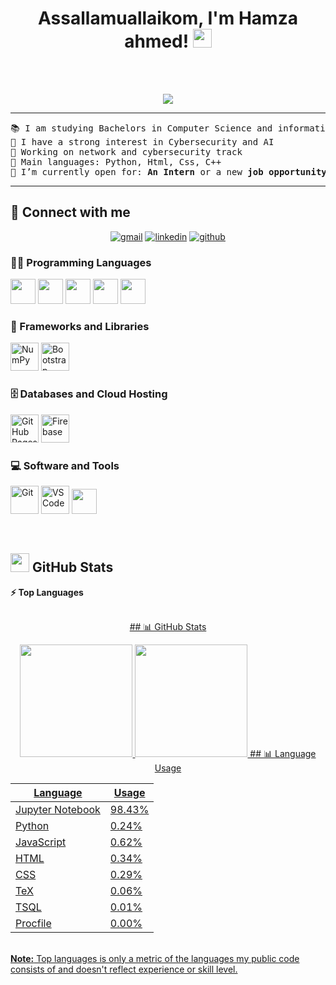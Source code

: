 <h1 align="center">
Assallamuallaikom, I'm Hamza ahmed!
	<a href="https://github.com/33hamza33" target="_self">
		<img src="https://media.giphy.com/media/hvRJCLFzcasrR4ia7z/giphy.gif" width="30">
	</a>
</h1>
<br>
<br/>
<p align="center">
  <a href="https://github.com/33hamza33">
    <img src="https://readme-typing-svg.demolab.com?lines=Computer+Science+Student;Cyber+Security+and+Network+Engineer;Always+Learning+new+things&center=true&width=380&height=45">
  </a>
</p>


<hr>

<pre>
📚 I am studying Bachelors in Computer Science and information system in Egyptian Japan University for Science and Technology
📝 I have a strong interest in Cybersecurity and AI
🔭 Working on network and cybersecurity track
🌟 Main languages: Python, Html, Css, C++
🤔 I’m currently open for: <b>An Intern</b> or a new <b>job opportunity</b>, this is <a href="New%20folder%20(2)/hamzaa%20cvvv.pdf" target="_blank">MY RESUME.</a>
</pre>
<hr>

## 🤝 Connect with me
<p align="center">
	<a href="https://mail.google.com/mail/u/0/?fs=1&tf=cm&source=mailto&to=hamzaa7med2023@gmail.com"><img img src="https://img.icons8.com/fluency/48/gmail.png" alt="gmail"/></a>
	<a href="https://www.linkedin.com/in/bouaskaoun/"><img src="https://img.icons8.com/color/48/linkedin.png" alt="linkedin"/></a>
	<a href="https://github.com/33hamza33"><img src="https://img.icons8.com/ios-glyphs/48/github.png" alt="github"/></a>
</p>

### 👨‍💻 Programming Languages

<p>
    <a href="https://github.com/33hamza33"><img src="https://cdn.jsdelivr.net/gh/devicons/devicon/icons/javascript/javascript-original.svg" width="40" height="40"></a>
    <a href="https://github.com/33hamza33"><img src="https://cdn.jsdelivr.net/gh/devicons/devicon/icons/python/python-original.svg" width="40" height="40"></a>
	 <a href="https://github.com/33hamza33"><img src="https://cdn.jsdelivr.net/gh/devicons/devicon@latest/icons/cplusplus/cplusplus-original.svg" width="40" height="40"></a>
	 <a href="https://github.com/33hamza33"><img src="https://cdn.jsdelivr.net/gh/devicons/devicon/icons/html5/html5-original.svg" width="40" height="40"></a>
	 <a href="https://github.com/33hamza33"><img src="https://cdn.jsdelivr.net/gh/devicons/devicon/icons/css3/css3-original.svg" width="40" height="40">
</a>


### 🧰 Frameworks and Libraries

<p>
	<a href="https://github.com/33hamza33"><img src="https://cdn.jsdelivr.net/gh/devicons/devicon/icons/numpy/numpy-original.svg" width="45" height="45" alt="NumPy"/></a>
    <a href="https://github.com/33hamza33"><img src="https://cdn.jsdelivr.net/gh/devicons/devicon/icons/bootstrap/bootstrap-original.svg" width="45" height="45" alt="Bootstrap"/></a>
</p>

### 🗄️ Databases and Cloud Hosting

<p>
    <a href="https://github.com/33hamza33"><img src="https://img.icons8.com/color/48/000000/github--v1.png" width="45" height="45" alt="GitHub Pages"/></a>
    <a href="https://github.com/33hamza33"><img src="https://cdn.jsdelivr.net/gh/devicons/devicon/icons/firebase/firebase-plain.svg" width="45" height="45" alt="Firebase"/></a>
</p>

### 💻 Software and Tools

<p>
    <a href="https://github.com/33hamza33"><img src="https://cdn.jsdelivr.net/gh/devicons/devicon/icons/git/git-original.svg" width="45" height="45" alt="Git"/></a>
    <a href="https://github.com/33hamza33"><img src="https://cdn.jsdelivr.net/gh/devicons/devicon/icons/vscode/vscode-original.svg" width="45" height="45" alt="VS Code"/"></a>
	<a href="https://github.com/33hamza33"><img src="https://img.shields.io/badge/Cisco-Packet%20Tracer-1BA0D7?logo=cisco&logoColor=white" height="40"/>
</p>
</br>

## <a href="https://github.com/33hamza33"><img src="https://www.blumbergdigital.com/wp-content/uploads/2020/10/stats-graphic-statistics-business-512.png" width="30"></a> GitHub Stats


<!--
<summary><b>⚡ Activity graph</b></summary>
<br/>
<p align="center">
	<a href="https://github.com/Bouaskaoun">
		<img src="https://activity-graph.herokuapp.com/graph?username=bouaskaoun&bg_color=ffffff&color=000000&line=000000&point=000000&area=true&hide_border=true" alt="bouaskaoun">
	</a>
</p>
<br/>
-->
<summary><b>⚡ Top Languages</b></summary>
<br/>

<p align="center">
	<a href="https://github.com/33hamza33">
	## 📊 GitHub Stats

<p align="center">
  <img src="https://github-readme-stats.vercel.app/api?username=33hamza33&show_icons=true&theme=tokyonight&hide_border=true" height="180em"/>
  <img src="https://github-readme-stats.vercel.app/api/top-langs/?username=33hamza33&layout=compact&theme=tokyonight&hide_border=true&hide=Jupyter%20Notebook,TeX,TSQL" height="180em"/>
	## 📊 Language Usage

| Language          | Usage   |
|-------------------|---------|
| Jupyter Notebook  | 98.43%  |
| Python            | 0.24%   |
| JavaScript        | 0.62%   |
| HTML              | 0.34%   |
| CSS               | 0.29%   |
| TeX               | 0.06%   |
| TSQL              | 0.01%   |
| Procfile          | 0.00%   |

</p>
<br/>
<b>Note:</b> Top languages is only a metric of the languages my public code consists of and doesn't reflect experience or skill level.
</p>
<br/>
















































